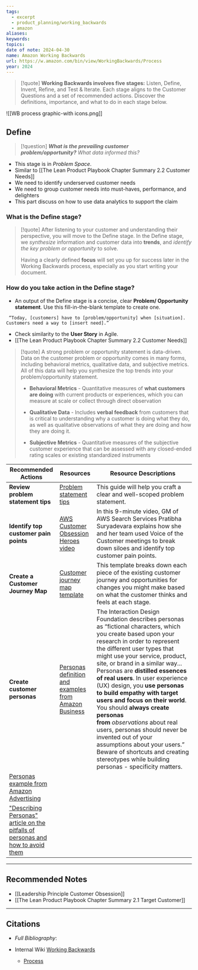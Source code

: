 ```yaml
---
tags:
  - excerpt
  - product_planning/working_backwards
  - amazon
aliases: 
keywords: 
topics: 
date of note: 2024-04-30
name: Amazon Working Backwards
url: https://w.amazon.com/bin/view/WorkingBackwards/Process
year: 2024
---
```



>[!quote]
>**Working Backwards involves five stages:** Listen, Define, Invent, Refine, and Test & Iterate. Each stage aligns to the Customer Questions and a set of recommended actions. Discover the definitions, importance, and what to do in each stage below.

![[WB process graphic-with icons.png]]
## Define

>[!question]
>_**What is the prevailing customer problem/opportunity?** What data informed this?_

- This stage is in *Problem Space*.
- Similar to [[The Lean Product Playbook Chapter Summary 2.2 Customer Needs]]
- We need to identify underserved customer needs
- We need to group customer needs into must-haves, performance, and delighters
- This part discuss on how to use data analytics to support the claim

### **What is the Define stage?**

>[!quote]
>After listening to your customer and understanding their perspective, you will move to the Define stage. In the Define stage, we *synthesize* information and customer data into **trends**, and *identify the key problem or opportunity* to solve.  
>
>Having a clearly defined **focus** will set you up for success later in the Working Backwards process, especially as you start writing your document.

### **How do you take action in the Define stage?**

- An output of the Define stage is a concise, clear **Problem/ Opportunity statement**. Use this fill-in-the-blank template to create one.

` “Today, [customers] have to [problem/opportunity] when [situation]. Customers need a way to [insert need].”`

- Check similarity to the **User Story** in Agile. 
- [[The Lean Product Playbook Chapter Summary 2.2 Customer Needs]]

>[!quote]
> A strong problem or opportunity statement is data-driven. Data on the customer problem or opportunity comes in many forms, including behavioral metrics, qualitative data, and subjective metrics. All of this data will help you synthesize the top trends into your problem/opportunity statement.
> 
> - **Behavioral Metrics** - Quantitative measures of **what customers are doing** with current products or experiences, which you can measure at scale or collect through direct observation
>     
> - **Qualitative Data** - Includes **verbal feedback** from customers that is critical to understanding why a customer is doing what they do, as well as qualitative observations of what they are doing and how they are doing it.
>     
> - **Subjective Metrics** - Quantitative measures of the subjective customer experience that can be assessed with any closed-ended rating scales or existing standardized instruments

| **Recommended Actions**                                                                                                                                   | **Resources**                                                                                                                                              | **Resource Descriptions**                                                                                                                                                                                                                                                                                                                                                                                                                                                                                                                                                                                                                                                  |
| --------------------------------------------------------------------------------------------------------------------------------------------------------- | ---------------------------------------------------------------------------------------------------------------------------------------------------------- | -------------------------------------------------------------------------------------------------------------------------------------------------------------------------------------------------------------------------------------------------------------------------------------------------------------------------------------------------------------------------------------------------------------------------------------------------------------------------------------------------------------------------------------------------------------------------------------------------------------------------------------------------------------------------- |
| **Review problem statement tips**                                                                                                                         | [Problem statement tips](https://amazon.awsapps.com/workdocs/index.html#/document/29dab1be82efd13647614f5a04783676ae4b5d0b6d532767c29cd7f5959386c9)        | This guide will help you craft a clear and well-scoped problem statement.                                                                                                                                                                                                                                                                                                                                                                                                                                                                                                                                                                                                  |
| **Identify top customer pain points**                                                                                                                     | [AWS Customer Obsession Heroes video](https://broadcast.amazon.com/videos/238814)                                                                          | In this 9-minute video, GM of AWS Search Services Pratibha Suryadevara explains how she and her team used Voice of the Customer meetings to break down siloes and identify top customer pain points.                                                                                                                                                                                                                                                                                                                                                                                                                                                                       |
| **Create a Customer Journey Map**                                                                                                                         | [Customer journey map template](https://amazon.awsapps.com/workdocs/index.html#/document/263ed549508439d8921ada3310e5977437ed652ed285ff32f5212014f2f09cda) | This template breaks down each piece of the existing customer journey and opportunities for changes you might make based on what the customer thinks and feels at each stage.                                                                                                                                                                                                                                                                                                                                                                                                                                                                                              |
| **Create customer personas**                                                                                                                              | [Personas definition and examples from Amazon Business](https://w.amazon.com/bin/view/BUX/ab-toolkit/companias-personas/personas)                          | The Interaction Design Foundation describes personas as “fictional characters, which you create based upon your research in order to represent the different user types that might use your service, product, site, or brand in a similar way... Personas are **distilled essences of real users**. In user experience (UX) design, you **use personas to build empathy with target users and focus on their world**. You should **always create personas from** _observations_ about real users, personas should never be invented out of your assumptions about your users.” Beware of shortcuts and creating stereotypes while building personas - specificity matters. |
| [Personas example from Amazon Advertising](https://w.amazon.com/bin/view/AdvertisingPersonas/)                                                            |                                                                                                                                                            |                                                                                                                                                                                                                                                                                                                                                                                                                                                                                                                                                                                                                                                                            |
| ["Describing Personas" article on the pitfalls of personas and how to avoid them](https://medium.com/inclusive-software/describing-personas-af992e3fc527) |                                                                                                                                                            |                                                                                                                                                                                                                                                                                                                                                                                                                                                                                                                                                                                                                                                                            |







-----------
##  Recommended Notes

- [[Leadership Principle Customer Obsession]]
- [[The Lean Product Playbook Chapter Summary 2.1 Target Customer]]





----------
##  Citations

- *Full Bibliography*:

- Internal Wiki [Working Backwards](https://w.amazon.com/bin/view/WorkingBackwards/)
	- [Process](https://w.amazon.com/bin/view/WorkingBackwards/Process)


